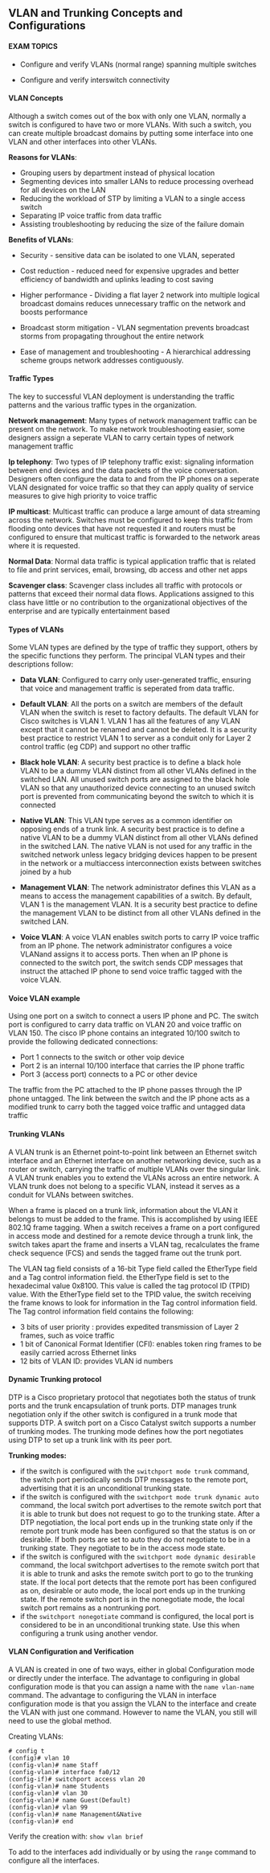 ## VLAN and Trunking Concepts and Configurations

#### EXAM TOPICS
- Configure and verify VLANs (normal range) spanning multiple switches

- Configure and verify interswitch connectivity

#### VLAN Concepts 

Although a switch comes out of the box with only one VLAN, normally a switch is configured to have two or more VLANs. With such a switch, you can create multiple broadcast domains by putting some interface into one VLAN and other interfaces into other VLANs.

**Reasons for VLANs**:
* Grouping users by department instead of physical location
* Segmenting devices into smaller LANs to reduce processing overhead for all devices on the LAN
* Reducing the workload of STP by limiting a VLAN to a single access switch
* Separating IP voice traffic from data traffic 
* Assisting troubleshooting by reducing the size of the failure domain

**Benefits of VLANs**:
* Security - sensitive data can be isolated to one VLAN, seperated

* Cost reduction - reduced need for expensive upgrades and better efficiency of bandwidth and uplinks leading to cost saving

* Higher performance - Dividing a flat layer 2 network into multiple logical broadcast domains reduces unnecessary traffic on the network and boosts performance

* Broadcast storm mitigation - VLAN segmentation prevents broadcast storms from propagating throughout the entire network

* Ease of management and troubleshooting - A hierarchical addressing scheme groups network addresses contiguously.

#### Traffic Types

The key to successful VLAN deployment is understanding the traffic patterns and the various traffic types in the organization. 

**Network management**: Many types of network management traffic can be present on the network. To make network troubleshooting easier, some designers assign a seperate VLAN to carry certain types of network management traffic

**Ip telephony**: Two types of IP telephony traffic exist: signaling information between end devices and the data packets of the voice conversation. Designers often configure the data to and from the IP phones on a seperate VLAN designated for voice traffic so that they can apply quality of service measures to give high priority to voice traffic

**IP multicast**: Multicast traffic can produce a large amount of data streaming across the network. Switches must be configured to keep this traffic from flooding onto devices that have not requested it and routers must be configured to ensure that multicast traffic is forwarded to the network areas where it is requested. 

**Normal Data**: Normal data traffic is typical application traffic that is related to file and print services, email, browsing, db access and other net apps

**Scavenger class**: Scavenger class includes all traffic with protocols or patterns that exceed their normal data flows. Applications assigned to this class have little or no contribution to the organizational objectives of the enterprise and are typically entertainment based

#### Types of VLANs

Some VLAN types are defined by the type of traffic they support, others by the specific functions they perform. The principal VLAN types and their descriptions follow:

- **Data VLAN**: Configured to carry only user-generated traffic, ensuring that voice and management traffic is seperated from data traffic.

- **Default VLAN**: All the ports on a switch are members of the default VLAN when the switch is reset to factory defaults. The default VLAN for Cisco switches is VLAN 1. VLAN 1 has all the features of any VLAN except that it cannot be renamed and cannot be deleted. It is a security best practice to restrict VLAN 1 to server as a conduit only for Layer 2 control traffic (eg CDP) and support no other traffic

- **Black hole VLAN**: A security best practice is to define a black hole VLAN to be a dummy VLAN distinct from all other VLANs defined in the switched LAN. All unused switch ports are assigned to the black hole VLAN so that any unauthorized device connecting to an unused switch port is prevented from communicating beyond the switch to which it is connected

- **Native VLAN**: This VLAN type serves as a common identifier on opposing ends of a trunk link. A security best practice is to define a native VLAN to be a dummy VLAN distinct from all other VLANs defined in the switched LAN. The native VLAN is not used for any traffic in the switched network unless legacy bridging devices happen to be present in the network or a multiaccess interconnection exists between switches joined by a hub

- **Management VLAN**: The network administrator defines this VLAN as a means to access the management capabilities of a switch. By default, VLAN 1 is the management VLAN. It is a security best practice to define the management VLAN to be distinct from all other VLANs defined in the switched LAN. 

- **Voice VLAN**: A voice VLAN enables switch ports to carry IP voice traffic from an IP phone. The network administrator configures a voice VLANand assigns it to access ports. Then when an IP phone is connected to the switch port, the switch sends CDP messages that instruct the attached IP phone to send voice traffic tagged with the voice VLAN.  

#### Voice VLAN example

Using one port on a switch to connect a users IP phone and PC. 
The switch port is configured to carry data traffic on VLAN 20 and voice traffic on VLAN 150. The cisco IP phone contains an integrated 10/100 switch to provide the following dedicated connections:

* Port 1 connects to the switch or other voip device
* Port 2 is an internal 10/100 interface that carries the IP phone traffic
* Port 3 (access port) connects to a PC or other device 

The traffic from the PC attached to the IP phone passes through the IP phone untagged. The link between the switch and the IP phone acts as a modified trunk to carry both the tagged voice traffic and untagged data traffic

#### Trunking VLANs

A VLAN trunk is an Ethernet point-to-point link between an Ethernet switch interface and an Ethernet interface on another networking device, such as a router or switch, carrying the traffic of multiple VLANs over the singular link. A VLAN trunk enables you to extend the VLANs across an entire network. A VLAN trunk does not belong to a specific VLAN, instead it serves as a conduit for VLANs between switches. 

When a frame is placed on a trunk link, information about the VLAN it belongs to must be added to the frame. This is accomplished by using IEEE 802.1Q frame tagging. When a switch receives a frame on a port configured in access mode and destined for a remote device through a trunk link, the switch takes apart the frame and inserts a VLAN tag, recalculates the frame check sequence (FCS) and sends the tagged frame out the trunk port. 

The VLAN tag field consists of a 16-bit Type field called the EtherType field and a Tag control information field. the EtherType field is set to the hexadecimal value 0x8100. This value is called the tag protocol ID (TPID) value. With the EtherType field set to the TPID value, the switch receiving the frame knows to look for information in the Tag control information field. The Tag control information field contains the following:

- 3 bits of user priority : provides expedited transmission of Layer 2 frames, such as voice traffic 
- 1 bit of Canonical Format Identifier (CFI): enables token ring frames to be easily carried across Ethernet links
- 12 bits of VLAN ID: provides VLAN id numbers

#### Dynamic Trunking protocol

DTP is a Cisco proprietary protocol that negotiates both the status of trunk ports and the trunk encapsulation of trunk ports. DTP manages trunk negotiation only if the other switch is configured in a trunk mode that supports DTP. A switch port on a Cisco Catalyst switch supports a number of trunking modes. The trunking mode defines how the port negotiates using DTP to set up a trunk link with its peer port. 

**Trunking modes:**

* if the switch is configured with the ```switchport mode trunk``` command, the switch port periodically sends DTP messages to the remote port, advertising that it is an unconditional trunking state.
* if the switch is configured with the ```switchport mode trunk dynamic auto``` command, the local switch port advertises to the remote switch port that it is able to trunk but does not request to go to the trunking state. After a DTP negotiation, the local port ends up in the trunking state only if the remote port trunk mode has been configured so that the status is on or desirable. If both ports are set to auto they do not negotiate to be in a trunking state. They negotiate to be in the access mode state. 
* if the switch is configured with the ```switchport mode dynamic desirable``` command, the local switchport advertises to the remote switch port that it is able to trunk and asks the remote switch port to go to the trunking state. If the local port detects that the remote port has been configured as on, desirable or auto mode, the local port ends up in the trunking state. If the remote switch port is in the nonegotiate mode, the local switch port remains as a nontrunking port. 
* if the ```switchport nonegotiate``` command is configured, the local port is considered to be in an unconditional trunking state. Use this when configuring a trunk using another vendor. 


#### VLAN Configuration and Verification 

A VLAN is created in one of two ways, either in global Configuration mode or directly under the interface. The advantage to configuring in global configuration mode is that you can assign a name with the ```name vlan-name``` command. The advantage to configuring the VLAN in interface configuration mode is that you assign the VLAN to the interface and create the VLAN with just one command. However to name the VLAN, you still will need to use the global method. 

Creating VLANs:
```
# config t 
(config)# vlan 10
(config-vlan)# name Staff
(config-vlan)# interface fa0/12
(config-if)# switchport access vlan 20
(config-vlan)# name Students
(config-vlan)# vlan 30
(config-vlan)# name Guest(Default)
(config-vlan)# vlan 99
(config-vlan)# name Management&Native
(config-vlan)# end
```

Verify the creation with: ```show vlan brief```

To add to the interfaces add individually or by using the ```range``` command to configure all the interfaces. 